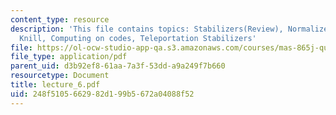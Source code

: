 ```yaml
---
content_type: resource
description: 'This file contains topics: Stabilizers(Review), Normalizers, Gottesman-
  Knill, Computing on codes, Teleportation Stabilizers'
file: https://ol-ocw-studio-app-qa.s3.amazonaws.com/courses/mas-865j-quantum-information-science-spring-2006/248f5105662982d199b5672a04088f52_lecture_6.pdf
file_type: application/pdf
parent_uid: d3b92ef8-61aa-7a3f-53dd-a9a249f7b660
resourcetype: Document
title: lecture_6.pdf
uid: 248f5105-6629-82d1-99b5-672a04088f52
---
```

